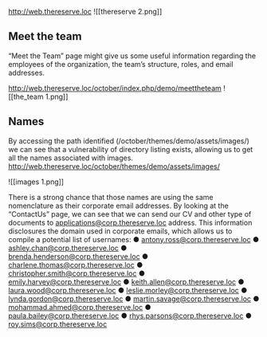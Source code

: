 

http://web.thereserve.loc
![[thereserve 2.png]]

## Meet the team
“Meet the Team” page might give us some useful information regarding the employees of the organization, the team’s structure, roles, and email addresses.

http://web.thereserve.loc/october/index.php/demo/meettheteam
![[the_team 1.png]]

## Names
By accessing the path identified (/october/themes/demo/assets/images/) we can see that a vulnerability of directory listing exists, allowing us to get all the names associated with images.
http://web.thereserve.loc/october/themes/demo/assets/images/

![[images 1.png]]

There is a strong chance that those names are using the same nomenclature as their corporate email addresses. By looking at the “ContactUs” page, we can see that we can send our CV and other type of documents to applications@corp.thereserve.loc address. This information disclosures the domain used in corporate emails, which allows us to compile a potential list of usernames: 
● antony.ross@corp.thereserve.loc ● ashley.chan@corp.thereserve.loc ● brenda.henderson@corp.thereserve.loc ● charlene.thomas@corp.thereserve.loc ● christopher.smith@corp.thereserve.loc ● emily.harvey@corp.thereserve.loc ● keith.allen@corp.thereserve.loc ● laura.wood@corp.thereserve.loc ● leslie.morley@corp.thereserve.loc ● lynda.gordon@corp.thereserve.loc ● martin.savage@corp.thereserve.loc ● mohammad.ahmed@corp.thereserve.loc ● paula.bailey@corp.thereserve.loc ● rhys.parsons@corp.thereserve.loc ● roy.sims@corp.thereserve.loc

